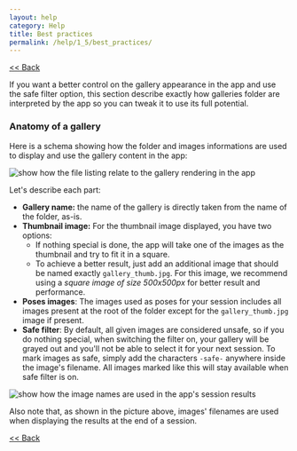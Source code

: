 ```yaml
---
layout: help
category: Help
title: Best practices
permalink: /help/1_5/best_practices/
---
```


[<< Back][3]  

If you want a better control on the gallery appearance in the app and use the safe filter option, this section describe exactly how galleries folder are interpreted by the app so you can tweak it to use its full potential.

### Anatomy of a gallery

Here is a schema showing how the folder and images informations are used to display and use the gallery content in the app:

![show how the file listing relate to the gallery rendering in the app][1]

Let's describe each part:

- **Gallery name:** the name of the gallery is directly taken from the name of the folder, as-is.
- **Thumbnail image:** For the thumbnail image displayed, you have two options: 
    - If nothing special is done, the app will take one of the images as the thumbnail and try to fit it in a square. 
    - To achieve a better result, just add an additional image that should be named exactly `gallery_thumb.jpg`. For this image, we recommend using a _square image of size 500x500px_ for better result and performance.
- **Poses images**: The images used as poses for your session includes all images present at the root of the folder except for the `gallery_thumb.jpg` image if present.
- **Safe filter**: By default, all given images are considered unsafe, so if you do nothing special, when switching the filter on, your gallery will be grayed out and you'll not be able to select it for your next session. To mark images as safe, simply add the characters `-safe-` anywhere inside the image's filename. All images marked like this will stay available when safe filter is on.

![show how the image names are used in the app's session results][2]

Also note that, as shown in the picture above, images' filenames are used when displaying the results at the end of a session.

[<< Back][3]

[1]: ../../../img/help/anatomy-gallery.png "Anatomy of a gallery"
[2]: ../../../img/help/image-name-usage.png "How image names are used"
[3]: ../add_more_galleries/
